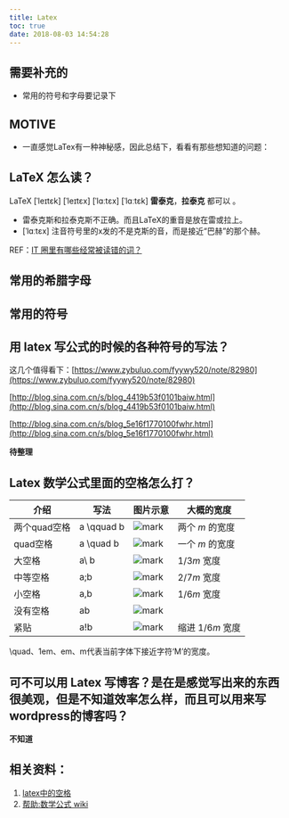 ```yaml
---
title: Latex
toc: true
date: 2018-08-03 14:54:28
---
```







## 需要补充的

- 常用的符号和字母要记录下



## MOTIVE

* 一直感觉LaTex有一种神秘感，因此总结下，看看有那些想知道的问题：





## LaTeX 怎么读？

LaTeX [ˈleɪtɛk] [ˈleɪtɛx] [ˈlɑːtɛx] [ˈlɑːtɛk] **雷泰克**，**拉泰克** 都可以 。

  * 雷泰克斯和拉泰克斯不正确。而且LaTeX的重音是放在雷或拉上。
  * [ˈlɑːtɛx] 注音符号里的x发的不是克斯的音，而是接近“巴赫”的那个赫。


REF：[IT 圈里有哪些经常被读错的词？](https://www.zhihu.com/question/19739907)




## 常用的希腊字母





## 常用的符号





## 用 latex 写公式的时候的各种符号的写法？


这几个值得看下：[https://www.zybuluo.com/fyywy520/note/82980](https://www.zybuluo.com/fyywy520/note/82980)

[http://blog.sina.com.cn/s/blog_4419b53f0101baiw.html](http://blog.sina.com.cn/s/blog_4419b53f0101baiw.html)

[http://blog.sina.com.cn/s/blog_5e16f1770100fwhr.html](http://blog.sina.com.cn/s/blog_5e16f1770100fwhr.html)

**待整理**






## Latex 数学公式里面的空格怎么打？

| 介绍 | 写法 | 图片示意 | 大概的宽度  |
| ------------ | ---------- | ------------------------------------------------------------ | -------------- |
| 两个quad空格 | a \qquad b | ![mark](http://pacdb2bfr.bkt.clouddn.com/blog/image/180803/c7A6imL82l.png?imageslim) | 两个 *m* 的宽度  |
| quad空格     | a \quad b  | ![mark](http://pacdb2bfr.bkt.clouddn.com/blog/image/180803/GLC1aDF2ge.png?imageslim) | 一个 *m* 的宽度  |
| 大空格       | a\ b       | ![mark](http://pacdb2bfr.bkt.clouddn.com/blog/image/180803/dI37C4EFCm.png?imageslim) | 1/3*m* 宽度     |
| 中等空格     | a\;b       | ![mark](http://pacdb2bfr.bkt.clouddn.com/blog/image/180803/g6BLbILmla.png?imageslim) | 2/7*m* 宽度     |
| 小空格       | a\,b       | ![mark](http://pacdb2bfr.bkt.clouddn.com/blog/image/180803/F3iLh3JFm1.png?imageslim) | 1/6*m* 宽度     |
| 没有空格     | ab         | ![mark](http://pacdb2bfr.bkt.clouddn.com/blog/image/180803/kgJkdmLFj1.png?imageslim) |                |
| 紧贴         | a\!b       | ![mark](http://pacdb2bfr.bkt.clouddn.com/blog/image/180803/f39mKCFHfC.png?imageslim) | 缩进 1/6*m* 宽度 |



\quad、1em、em、m代表当前字体下接近字符‘M’的宽度。


## 可不可以用 Latex 写博客？是在是感觉写出来的东西很美观，但是不知道效率怎么样，而且可以用来写wordpress的博客吗？


**不知道**



## 相关资料：

1. [latex中的空格](https://blog.csdn.net/seaskying/article/details/51316607)
2. [帮助:数学公式 wiki](https://zh.wikipedia.org/wiki/Help:%E6%95%B0%E5%AD%A6%E5%85%AC%E5%BC%8F)
